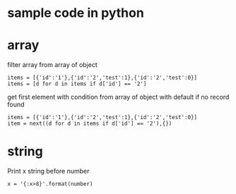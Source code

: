 # sample code in python
# array
filter array from array of object
```
items = [{'id':'1'},{'id':'2','test':1},{'id':'2','test':0}]
items = [d for d in items if d['id'] == '2']
```

get first element with condition from array of object with default if no record found
```
items = [{'id':'1'},{'id':'2','test':1},{'id':'2','test':0}]
item = next((d for d in items if d['id'] == '2'),{})
```
# string
Print x string before number
```
x = '{:x>8}'.format(number)
```
